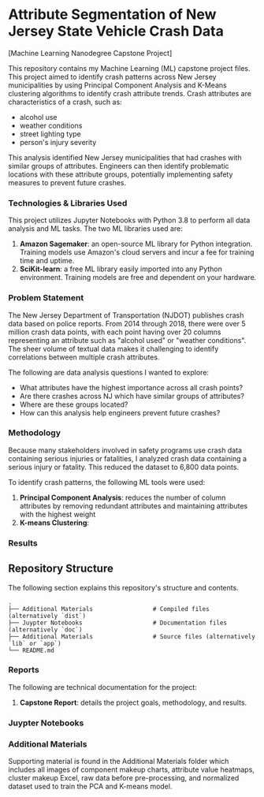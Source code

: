 # Attribute Segmentation of New Jersey State Vehicle Crash Data
[Machine Learning Nanodegree Capstone Project]

This repository contains my Machine Learning (ML) capstone project files. This project aimed to identify crash patterns across New Jersey municipalities by using Principal Component Analysis and K-Means clustering algorithms to identify crash attribute trends. Crash attributes are characteristics of a crash, such as:
- alcohol use
- weather conditions
- street lighting type
- person's injury severity

This analysis identified New Jersey municipalities that had crashes with similar groups of attributes. Engineers can then identify problematic locations with these attribute groups, potentially implementing safety measures to prevent future crashes.

### Technologies & Libraries Used
This project utilizes Jupyter Notebooks with Python 3.8 to perform all data analysis and ML tasks. The two ML libraries used are:
1. **Amazon Sagemaker**: an open-source ML library for Python integration. Training models use Amazon's cloud servers and incur a fee for training time and uptime.
2. **SciKit-learn**: a free ML library easily imported into any Python environment. Training models are free and dependent on your hardware.

### Problem Statement
The New Jersey Department of Transportation (NJDOT) publishes crash data based on police reports. From 2014 through 2018, there were over 5 million crash data points, with each point having over 20 columns representing an attribute such as "alcohol used" or "weather conditions". The sheer volume of textual data makes it challenging to identify correlations between multiple crash attributes. 

The following are data analysis questions I wanted to explore:
- What attributes have the highest importance across all crash points?
- Are there crashes across NJ which have similar groups of attributes?
- Where are these groups located?
- How can this analysis help engineers prevent future crashes?

### Methodology
Because many stakeholders involved in safety programs use crash data containing serious injuries or fatalities, I analyzed crash data containing a serious injury or fatality. This reduced the dataset to 6,800 data points. 

To identify crash patterns, the following ML tools were used:
1. **Principal Component Analysis**: reduces the number of column attributes by removing redundant attributes and maintaining attributes with the highest weight
2. **K-means Clustering**: 

### Results



## Repository Structure
The following section explains this repository's structure and contents.

    .
    ├── Additional Materials                 # Compiled files (alternatively `dist`)
    ├── Juypter Notebooks                    # Documentation files (alternatively `doc`)
    ├── Additional Materials                 # Source files (alternatively `lib` or `app`)
    └── README.md

### Reports
The following are technical documentation for the project:
1. **Capstone Report**: details the project goals, methodology, and results. 

### Juypter Notebooks


### Additional Materials
Supporting material is found in the Additional Materials folder which includes all images of component makeup charts, attribute value heatmaps, cluster makeup Excel, raw data before pre-processing, and normalized dataset used to train the PCA and K-means model.
